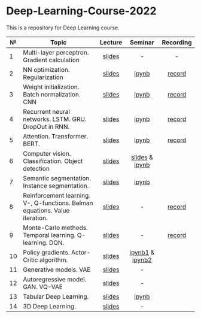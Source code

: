 # Deep-Learning-Course-2022

This is a repository for Deep Learning course.


|  №    | Topic      |  Lecture  | Seminar | Recording | 
| ----- | ----------    | :-------:   | :-----:   | :-------:   |
| 1     | Multi-layer perceptron. Gradient calculation | [slides](lectures/Lecture_1.pdf)           |   -      |     -      |
| 2     | NN optimization. Regularization      |  [slides](lectures/Lecture_2.pdf)          |   [ipynb](seminars/seminar2.ipynb)      |    [record](https://youtu.be/LoqJvp0PQZg)  |
| 3     | Weight initialization. Batch normalization. CNN    |   [slides](lectures/Lecture_3.pdf)        |     [ipynb](seminars/Seminar_3.ipynb)    |  [record](https://youtu.be/8KxIGPAXmEA)          |
| 4     | Recurrent neural networks. LSTM. GRU. DropOut in RNN.   |   [slides](lectures/Lecture_4.pdf)         |    [ipynb](seminars/Seminar_4.ipynb)      |    [record](https://www.youtube.com/watch?v=v5VSOWbF3mo&t=7s)       |
| 5     | Attention. Transformer. BERT.    |    [slides](lectures/Lecture_5.pdf)        |     [ipynb](seminars/Seminar_5.ipynb)      |     [record](https://www.youtube.com/watch?v=zijHaKOyRyg)      |
| 6     | Computer vision. Classification. Object detection |  [slides](lectures/Lecture_6.pdf)        | [slides](seminars/Seminar_6.pdf) & [ipynb](seminars/Seminar_6.ipynb)       |           |
| 7     | Semantic segmentation. Instance segmentation.     |  [slides](lectures/Lecture_7.pdf)        |  [ipynb](seminars/Seminar_7.ipynb)      |           |
| 8     | Reinforcement learning. V-, Q-functions. Belman equations. Value iteration.   |    [slides](lectures/Lecture_8.pdf)       |    -       |  [record](https://www.youtube.com/watch?v=mmhh1ol7MqI) |  
| 9     | Monte-Carlo methods. Temporal learning. Q-learning. DQN.  |    [slides](lectures/Lecture_9.pdf)         |   -      |     [record](https://www.youtube.com/watch?v=Hz2ZDmrwV3c&t)      |
| 10     | Policy gradients. Actor-Critic algorithm.  |     [slides](lectures/Lecture_10.pdf)       |   [ipynb1](seminars/Seminar_10_part_1.ipynb)  & [ipynb2](seminars/Seminar_10_part_2.ipynb)       |           |
| 11     | Generative models. VAE     |   [slides](lectures/Lecture_11.pdf)         |    -     |           |
| 12     | Autoregressive model. GAN. VQ-VAE     | [slides](lectures/Lecture_12.pdf)           |      -   |           |
| 13     | Tabular Deep Learning.   | [slides](lectures/Lecture_13.pdf)           |   [ipynb](seminars/Seminar_13.ipynb)       |           |
| 14    | 3D Deep Learning.   | [slides](lectures/Lecture_14.pdf)           |  -      |           |
